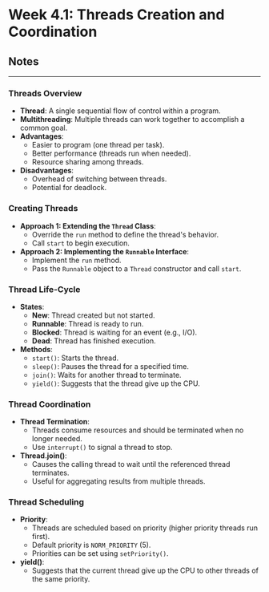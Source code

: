 # Week 4.1: Threads Creation and Coordination
## Notes
---

### Threads Overview

- **Thread**: A single sequential flow of control within a program.
- **Multithreading**: Multiple threads can work together to accomplish a common goal.
- **Advantages**:
    - Easier to program (one thread per task).
    - Better performance (threads run when needed).
    - Resource sharing among threads.
- **Disadvantages**:
    - Overhead of switching between threads.
    - Potential for deadlock.

### Creating Threads

- **Approach 1: Extending the `Thread` Class**:
    - Override the `run` method to define the thread's behavior.
    - Call `start` to begin execution.
- **Approach 2: Implementing the `Runnable` Interface**:
    - Implement the `run` method.
    - Pass the `Runnable` object to a `Thread` constructor and call `start`.

### Thread Life-Cycle

- **States**:
    - **New**: Thread created but not started.
    - **Runnable**: Thread is ready to run.
    - **Blocked**: Thread is waiting for an event (e.g., I/O).
    - **Dead**: Thread has finished execution.
- **Methods**:
    - `start()`: Starts the thread.
    - `sleep()`: Pauses the thread for a specified time.
    - `join()`: Waits for another thread to terminate.
    - `yield()`: Suggests that the thread give up the CPU.

### Thread Coordination

- **Thread Termination**:
    - Threads consume resources and should be terminated when no longer needed.
    - Use `interrupt()` to signal a thread to stop.
- **Thread.join()**:
    - Causes the calling thread to wait until the referenced thread terminates.
    - Useful for aggregating results from multiple threads.

### Thread Scheduling

- **Priority**:
    - Threads are scheduled based on priority (higher priority threads run first).
    - Default priority is `NORM_PRIORITY` (5).
    - Priorities can be set using `setPriority()`.
- **yield()**:
    - Suggests that the current thread give up the CPU to other threads of the same priority.
